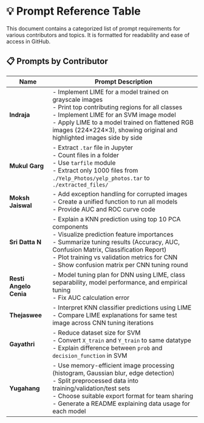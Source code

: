 # 💡 Prompt Reference Table

This document contains a categorized list of prompt requirements for various contributors and topics. It is formatted for readability and ease of access in GitHub.

## 📋 Prompts by Contributor

| **Name**              | **Prompt Description**                                                                                                                                                           |
|-----------------------|----------------------------------------------------------------------------------------------------------------------------------------------------------------------------------|
| **Indraja**           | - Implement LIME for a model trained on grayscale images<br>- Print top contributing regions for all classes<br>- Implement LIME for an SVM image model<br>- Apply LIME to a model trained on flattened RGB images (224×224×3), showing original and highlighted images side by side |
| **Mukul Garg**        | - Extract `.tar` file in Jupyter<br>- Count files in a folder<br>- Use `tarfile` module<br>- Extract only 1000 files from `./Yelp_Photos/yelp_photos.tar` to `./extracted_files/` |
| **Moksh Jaiswal**     | - Add exception handling for corrupted images<br>- Create a unified function to run all models<br>- Provide AUC and ROC curve code                                               |
| **Sri Datta N**       | - Explain a KNN prediction using top 10 PCA components<br>- Visualize prediction feature importances<br>- Summarize tuning results (Accuracy, AUC, Confusion Matrix, Classification Report)<br>- Plot training vs validation metrics for CNN<br>- Show confusion matrix per CNN tuning round |
| **Resti Angelo Cenia**| - Model tuning plan for DNN using LIME, class separability, model performance, and empirical tuning<br>- Fix AUC calculation error                                               |
| **Thejaswee**         | - Interpret KNN classifier predictions using LIME<br>- Compare LIME explanations for same test image across CNN tuning iterations                                                |
| **Gayathri**          | - Reduce dataset size for SVM<br>- Convert `X_train` and `Y_train` to same datatype<br>- Explain difference between `prob` and `decision_function` in SVM                        |
| **Yugahang**          | - Use memory-efficient image processing (histogram, Gaussian blur, edge detection)<br>- Split preprocessed data into training/validation/test sets<br>- Choose suitable export format for team sharing<br>- Generate a README explaining data usage for each model                                         |
